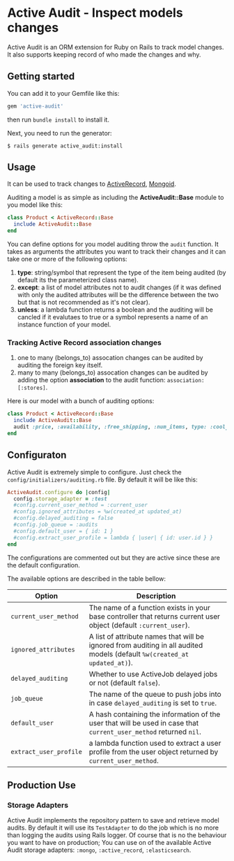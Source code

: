 # Active Audit - Inspect models changes
Active Audit is an ORM extension for Ruby on Rails to track model changes. It also supports keeping record of who made the changes and why.

## Getting started
You can add it to your Gemfile like this:

```ruby
gem 'active-audit'
```

then run `bundle install` to install it.

Next, you need to run the generator:

```console
$ rails generate active_audit:install
```

## Usage

It can be used to track changes to [ActiveRecord](http://api.rubyonrails.org/classes/ActiveRecord/Base.html),
[Mongoid](http://mongoid.org/).

Auditing a model is as simple as including the **ActiveAudit::Base** module to you model like this:

```ruby
class Product < ActiveRecord::Base
  include ActiveAudit::Base
end
```

You can define options for you model auditing throw the `audit` function. It takes as arguments the attributes you want to track their changes and it can take one or more of the following options:

1. **type**: string/symbol that represent the type of the item being audited (by default its the parameterized class name).
2. **except**: a list of model attributes not to audit changes (if it was defined with only the audited attributes will be the difference between the two but that is not recommended as it's not clear).
3. **unless**: a lambda function returns a boolean and the auditing will be cancled if it evalutaes to true or a symbol represents a name of an instance function of your model.

### Tracking Active Record association changes

1. one to many (belongs_to) assocation changes can be audited by auditing the foreign key itself.
1. many to many (belongs_to) assocation changes can be audited by adding the option **association** to the audit function: `association: [:stores]`.

Here is our model with a bunch of auditing options:

```ruby
class Product < ActiveRecord::Base
  include ActiveAudit::Base
  audit :price, :availability, :free_shipping, :num_items, type: :cool_product, unless: lambda { |product| product.availabilty === :discontinued }
end
```

## Configuraton

Active Audit is extremely simple to configure. Just check the `config/initializers/auditing.rb` file. By default it will be like this:

```ruby
ActiveAudit.configure do |config|
  config.storage_adapter = :test
  #config.current_user_method = :current_user
  #config.ignored_attributes = %w(created_at updated_at)
  #config.delayed_auditing = false
  #config.job_queue = :audits
  #config.default_user = { id: 1 }
  #config.extract_user_profile = lambda { |user| { id: user.id } }
end
```

The configurations are commented out but they are active since these are the default configuration.

The available options are described in the table bellow:

| Option                 | Description                                                          |
| -----------------      | -------------------------------                                      |
| `current_user_method`  | The name of a function exists in your base controller that returns current user object (default `:current_user`).   |
| `ignored_attributes`   | A list of attribute names that will be ignored from auditing in all audited models (default `%w(created_at updated_at)`). |
| `delayed_auditing`     | Whether to use ActiveJob delayed jobs or not (default `false`).      |
| `job_queue`            | The name of the queue to push jobs into in case `delayed_auditing` is set to `true`. |
| `default_user`         | A hash containing the information of the user that will be used in case that `current_user_method` returned `nil`. |
| `extract_user_profile` | a lambda function used to extract a user profile from the user object returned by `current_user_method`. |

## Production Use

### Storage Adapters

Active Audit implements the repository pattern to save and retrieve model audits. By default it will use its `TestAdapter` to do the job which is no more than logging the audits using Rails logger. Of course that is no the behaviour you want to have on production; You can use on of the available Active Audit storage adapters: `:mongo`, `:active_record`, `:elasticsearch`.
